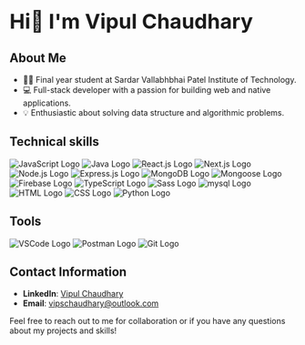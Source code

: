 # <span style="font-size: 36px">Hi👋 I'm Vipul Chaudhary</span>

## About Me

- 👨‍🎓 Final year student at Sardar Vallabhbhai Patel Institute of Technology.
- 💻 Full-stack developer with a passion for building web and native applications.
- 💡 Enthusiastic about solving data structure and algorithmic problems.

## Technical skills

![JavaScript Logo](https://img.shields.io/badge/JavaScript-green?style=for-the-badge&logo=javascript&logoColor=white)
![Java Logo](https://img.shields.io/badge/Java-red?style=for-the-badge&logo=java&logoColor=white)
![React.js Logo](https://img.shields.io/badge/React.js-blue?style=for-the-badge&logo=react&logoColor=white)
![Next.js Logo](https://img.shields.io/badge/Next.js-black?style=for-the-badge&logo=next.js&logoColor=white)
![Node.js Logo](https://img.shields.io/badge/Node.js-green?style=for-the-badge&logo=node.js&logoColor=white)
![Express.js Logo](https://img.shields.io/badge/Express.js-gray?style=for-the-badge&logo=express&logoColor=white)
![MongoDB Logo](https://img.shields.io/badge/MongoDB-green?style=for-the-badge&logo=mongodb&logoColor=white)
![Mongoose Logo](https://img.shields.io/badge/Mongoose-blue?style=for-the-badge&logo=mongoose&logoColor=white)
![Firebase Logo](https://img.shields.io/badge/Firebase-yellow?style=for-the-badge&logo=firebase&logoColor=white)
![TypeScript Logo](https://img.shields.io/badge/TypeScript-blue?style=for-the-badge&logo=TypeScript&logoColor=white)
![Sass Logo](https://img.shields.io/badge/Sass-pink?style=for-the-badge&logo=sass&logoColor=white)
![mysql Logo](https://img.shields.io/badge/mysql-blue?style=for-the-badge&logo=mysql&logoColor=white)
![HTML Logo](https://img.shields.io/badge/HTML-red?style=for-the-badge&logo=html5&logoColor=white)
![CSS Logo](https://img.shields.io/badge/CSS-blue?style=for-the-badge&logo=css3&logoColor=white)
![Python Logo](https://img.shields.io/badge/Python-green?style=for-the-badge&logo=python&logoColor=white)

## Tools

![VSCode Logo](https://img.shields.io/badge/VSCode-blue?style=for-the-badge&logo=visual-studio-code&logoColor=white)
![Postman Logo](https://img.shields.io/badge/Postman-orange?style=for-the-badge&logo=postman&logoColor=white)
![Git Logo](https://img.shields.io/badge/Git-black?style=for-the-badge&logo=git&logoColor=white)

## Contact Information

- **LinkedIn**: [Vipul Chaudhary](https://www.linkedin.com/in/vipul-chaudhary-05b360216/)
- **Email**: [vipschaudhary@outlook.com](mailto:vipschaudhary@outlook.com)

Feel free to reach out to me for collaboration or if you have any questions about my projects and skills!
